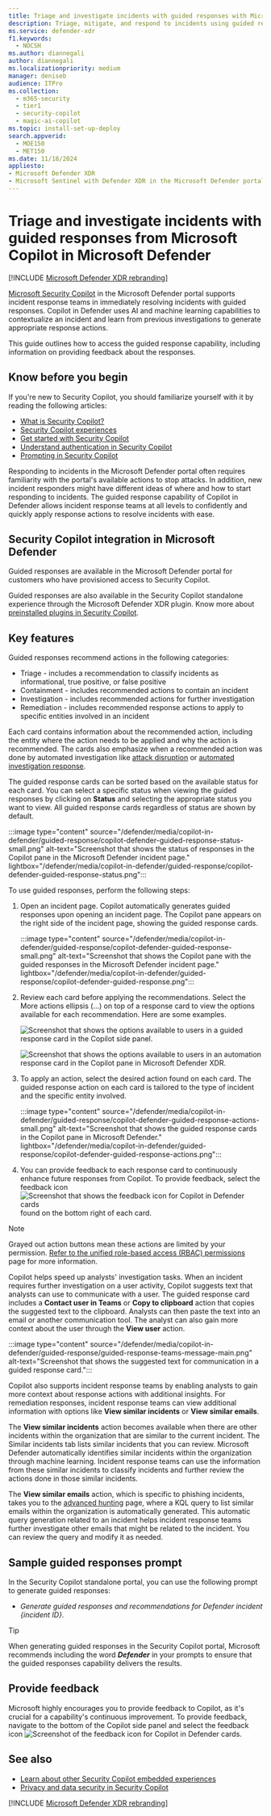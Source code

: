 ```yaml
---
title: Triage and investigate incidents with guided responses with Microsoft Copilot in Microsoft Defender
description: Triage, mitigate, and respond to incidents using guided responses delivered by Microsoft Copilot in Microsoft Defender.
ms.service: defender-xdr
f1.keywords:
  - NOCSH
ms.author: diannegali
author: diannegali
ms.localizationpriority: medium
manager: deniseb
audience: ITPro
ms.collection:
  - m365-security
  - tier1
  - security-copilot
  - magic-ai-copilot
ms.topic: install-set-up-deploy
search.appverid:
  - MOE150
  - MET150
ms.date: 11/18/2024
appliesto:
- Microsoft Defender XDR
- Microsoft Sentinel with Defender XDR in the Microsoft Defender portal
---
```


# Triage and investigate incidents with guided responses from Microsoft Copilot in Microsoft Defender

[!INCLUDE [Microsoft Defender XDR rebranding](../includes/microsoft-defender.md)]

[Microsoft Security Copilot](/security-copilot/microsoft-security-copilot) in the Microsoft Defender portal supports incident response teams in immediately resolving incidents with guided responses. Copilot in Defender uses AI and machine learning capabilities to contextualize an incident and learn from previous investigations to generate appropriate response actions.

This guide outlines how to access the guided response capability, including information on providing feedback about the responses.

## Know before you begin

If you're new to Security Copilot, you should familiarize yourself with it by reading the following articles:

- [What is Security Copilot?](/security-copilot/microsoft-security-copilot)
- [Security Copilot experiences](/security-copilot/experiences-security-copilot)
- [Get started with Security Copilot](/security-copilot/get-started-security-copilot)
- [Understand authentication in Security Copilot](/security-copilot/authentication)
- [Prompting in Security Copilot](/security-copilot/prompting-security-copilot)

Responding to incidents in the Microsoft Defender portal often requires familiarity with the portal's available actions to stop attacks. In addition, new incident responders might have different ideas of where and how to start responding to incidents. The guided response capability of Copilot in Defender allows incident response teams at all levels to confidently and quickly apply response actions to resolve incidents with ease.

## Security Copilot integration in Microsoft Defender

Guided responses are available in the Microsoft Defender portal for customers who have provisioned access to Security Copilot.

Guided responses are also available in the Security Copilot standalone experience through the Microsoft Defender XDR plugin. Know more about [preinstalled plugins in Security Copilot](/security-copilot/manage-plugins#preinstalled-plugins).

## Key features

Guided responses recommend actions in the following categories:

- Triage - includes a recommendation to classify incidents as informational, true positive, or false positive
- Containment - includes recommended actions to contain an incident
- Investigation - includes recommended actions for further investigation
- Remediation - includes recommended response actions to apply to specific entities involved in an incident

Each card contains information about the recommended action, including the entity where the action needs to be applied and why the action is recommended. The cards also emphasize when a recommended action was done by automated investigation like [attack disruption](automatic-attack-disruption.md) or [automated investigation response](m365d-autoir.md).

The guided response cards can be sorted based on the available status for each card. You can select a specific status when viewing the guided responses by clicking on **Status** and selecting the appropriate status you want to view. All guided response cards regardless of status are shown by default.

:::image type="content" source="/defender/media/copilot-in-defender/guided-response/copilot-defender-guided-response-status-small.png" alt-text="Screenshot that shows the status of responses in the Copilot pane in the Microsoft Defender incident page." lightbox="/defender/media/copilot-in-defender/guided-response/copilot-defender-guided-response-status.png":::

To use guided responses, perform the following steps:

1. Open an incident page. Copilot automatically generates guided responses upon opening an incident page. The Copilot pane appears on the right side of the incident page, showing the guided response cards.

   :::image type="content" source="/defender/media/copilot-in-defender/guided-response/copilot-defender-guided-response-small.png" alt-text="Screenshot that shows the Copilot pane with the guided responses in the Microsoft Defender incident page." lightbox="/defender/media/copilot-in-defender/guided-response/copilot-defender-guided-response.png":::

2. Review each card before applying the recommendations. Select the More actions ellipsis (...) on top of a response card to view the options available for each recommendation. Here are some examples.

   ![Screenshot that shows the options available to users in a guided response card in the Copilot side panel.](/defender/media/copilot-in-defender/guided-response/guided-response-options1.png)

   ![Screenshot that shows the options available to users in an automation response card in the Copilot pane in Microsoft Defender XDR.](/defender/media/copilot-in-defender/guided-response/guided-response-options2.png)

3. To apply an action, select the desired action found on each card. The guided response action on each card is tailored to the type of incident and the specific entity involved.

   :::image type="content" source="/defender/media/copilot-in-defender/guided-response/copilot-defender-guided-response-actions-small.png" alt-text="Screenshot that shows the guided response cards in the Copilot pane in Microsoft Defender." lightbox="/defender/media/copilot-in-defender/guided-response/copilot-defender-guided-response-actions.png":::

4. You can provide feedback to each response card to continuously enhance future responses from Copilot. To provide feedback, select the feedback icon ![Screenshot that shows the feedback icon for Copilot in Defender cards](/defender/media/copilot-in-defender/copilot-defender-feedback.png) found on the bottom right of each card.

> [!NOTE]
> Grayed out action buttons mean these actions are limited by your permission. [Refer to the unified role-based access (RBAC) permissions](manage-rbac.md) page for more information.

Copilot helps speed up analysts' investigation tasks. When an incident requires further investigation on a user activity, Copilot suggests text that analysts can use to communicate with a user. The guided response card includes a **Contact user in Teams** or **Copy to clipboard** action that copies the suggested text to the clipboard. Analysts can then paste the text into an email or another communication tool. The analyst can also gain more context about the user through the **View user** action.

   :::image type="content" source="/defender/media/copilot-in-defender/guided-response/guided-response-teams-message-main.png" alt-text="Screenshot that shows the suggested text for communication in a guided response card.":::

Copilot also supports incident response teams by enabling analysts to gain more context about response actions with additional insights. For remediation responses, incident response teams can view additional information with options like **View similar incidents** or **View similar emails**.

The **View similar incidents** action becomes available when there are other incidents within the organization that are similar to the current incident. The Similar incidents tab lists similar incidents that you can review. Microsoft Defender automatically identifies similar incidents within the organization through machine learning. Incident response teams can use the information from these similar incidents to classify incidents and further review the actions done in those similar incidents.

The **View similar emails** action, which is specific to phishing incidents, takes you to the [advanced hunting](advanced-hunting-overview.md) page, where a KQL query to list similar emails within the organization is automatically generated. This automatic query generation related to an incident helps incident response teams further investigate other emails that might be related to the incident. You can review the query and modify it as needed.

## Sample guided responses prompt

In the Security Copilot standalone portal, you can use the following prompt to generate guided responses:

- *Generate guided responses and recommendations for Defender incident {incident ID}.*

> [!TIP]
> When generating guided responses in the Security Copilot portal, Microsoft recommends including the word ***Defender*** in your prompts to ensure that the guided responses capability delivers the results.

## Provide feedback

Microsoft highly encourages you to provide feedback to Copilot, as it's crucial for a capability's continuous improvement. To provide feedback, navigate to the bottom of the Copilot side panel and select the feedback icon ![Screenshot of the feedback icon for Copilot in Defender cards](/defender/media/copilot-in-defender/create-report/copilot-defender-feedback.png).

## See also

- [Learn about other Security Copilot embedded experiences](/security-copilot/experiences-security-copilot)
- [Privacy and data security in Security Copilot](/copilot/security/privacy-data-security)

[!INCLUDE [Microsoft Defender XDR rebranding](../includes/defender-m3d-techcommunity.md)]

